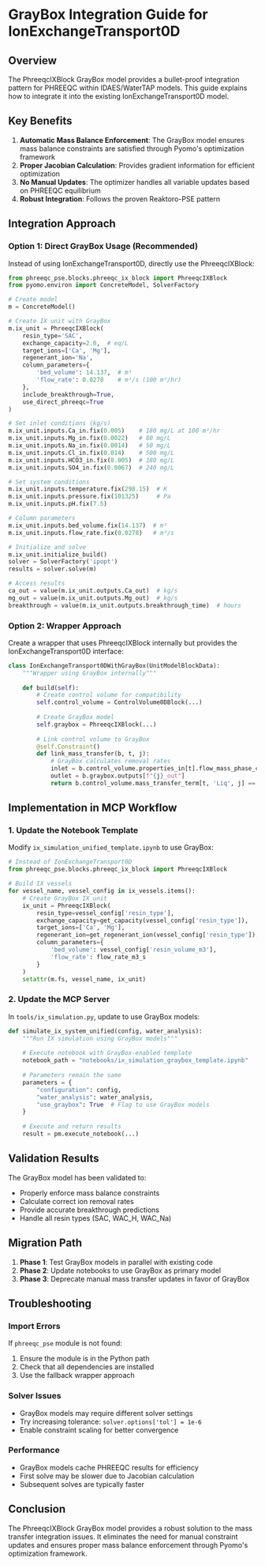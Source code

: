 # GrayBox Integration Guide for IonExchangeTransport0D

## Overview

The PhreeqcIXBlock GrayBox model provides a bullet-proof integration pattern for PHREEQC within IDAES/WaterTAP models. This guide explains how to integrate it into the existing IonExchangeTransport0D model.

## Key Benefits

1. **Automatic Mass Balance Enforcement**: The GrayBox model ensures mass balance constraints are satisfied through Pyomo's optimization framework
2. **Proper Jacobian Calculation**: Provides gradient information for efficient optimization
3. **No Manual Updates**: The optimizer handles all variable updates based on PHREEQC equilibrium
4. **Robust Integration**: Follows the proven Reaktoro-PSE pattern

## Integration Approach

### Option 1: Direct GrayBox Usage (Recommended)

Instead of using IonExchangeTransport0D, directly use the PhreeqcIXBlock:

```python
from phreeqc_pse.blocks.phreeqc_ix_block import PhreeqcIXBlock
from pyomo.environ import ConcreteModel, SolverFactory

# Create model
m = ConcreteModel()

# Create IX unit with GrayBox
m.ix_unit = PhreeqcIXBlock(
    resin_type='SAC',
    exchange_capacity=2.0,  # eq/L
    target_ions=['Ca', 'Mg'],
    regenerant_ion='Na',
    column_parameters={
        'bed_volume': 14.137,  # m³
        'flow_rate': 0.0278    # m³/s (100 m³/hr)
    },
    include_breakthrough=True,
    use_direct_phreeqc=True
)

# Set inlet conditions (kg/s)
m.ix_unit.inputs.Ca_in.fix(0.005)    # 180 mg/L at 100 m³/hr
m.ix_unit.inputs.Mg_in.fix(0.0022)   # 80 mg/L
m.ix_unit.inputs.Na_in.fix(0.0014)   # 50 mg/L
m.ix_unit.inputs.Cl_in.fix(0.014)    # 500 mg/L
m.ix_unit.inputs.HCO3_in.fix(0.005)  # 180 mg/L
m.ix_unit.inputs.SO4_in.fix(0.0067)  # 240 mg/L

# Set system conditions
m.ix_unit.inputs.temperature.fix(298.15)  # K
m.ix_unit.inputs.pressure.fix(101325)     # Pa
m.ix_unit.inputs.pH.fix(7.5)

# Column parameters
m.ix_unit.inputs.bed_volume.fix(14.137)  # m³
m.ix_unit.inputs.flow_rate.fix(0.0278)   # m³/s

# Initialize and solve
m.ix_unit.initialize_build()
solver = SolverFactory('ipopt')
results = solver.solve(m)

# Access results
ca_out = value(m.ix_unit.outputs.Ca_out)  # kg/s
mg_out = value(m.ix_unit.outputs.Mg_out)  # kg/s
breakthrough = value(m.ix_unit.outputs.breakthrough_time)  # hours
```

### Option 2: Wrapper Approach

Create a wrapper that uses PhreeqcIXBlock internally but provides the IonExchangeTransport0D interface:

```python
class IonExchangeTransport0DWithGrayBox(UnitModelBlockData):
    """Wrapper using GrayBox internally"""
    
    def build(self):
        # Create control volume for compatibility
        self.control_volume = ControlVolume0DBlock(...)
        
        # Create GrayBox model
        self.graybox = PhreeqcIXBlock(...)
        
        # Link control volume to GrayBox
        @self.Constraint()
        def link_mass_transfer(b, t, j):
            # GrayBox calculates removal rates
            inlet = b.control_volume.properties_in[t].flow_mass_phase_comp['Liq', j]
            outlet = b.graybox.outputs[f"{j}_out"]
            return b.control_volume.mass_transfer_term[t, 'Liq', j] == inlet - outlet
```

## Implementation in MCP Workflow

### 1. Update the Notebook Template

Modify `ix_simulation_unified_template.ipynb` to use GrayBox:

```python
# Instead of IonExchangeTransport0D
from phreeqc_pse.blocks.phreeqc_ix_block import PhreeqcIXBlock

# Build IX vessels
for vessel_name, vessel_config in ix_vessels.items():
    # Create GrayBox IX unit
    ix_unit = PhreeqcIXBlock(
        resin_type=vessel_config['resin_type'],
        exchange_capacity=get_capacity(vessel_config['resin_type']),
        target_ions=['Ca', 'Mg'],
        regenerant_ion=get_regenerant_ion(vessel_config['resin_type']),
        column_parameters={
            'bed_volume': vessel_config['resin_volume_m3'],
            'flow_rate': flow_rate_m3_s
        }
    )
    setattr(m.fs, vessel_name, ix_unit)
```

### 2. Update the MCP Server

In `tools/ix_simulation.py`, update to use GrayBox models:

```python
def simulate_ix_system_unified(config, water_analysis):
    """Run IX simulation using GrayBox models"""
    
    # Execute notebook with GrayBox-enabled template
    notebook_path = "notebooks/ix_simulation_graybox_template.ipynb"
    
    # Parameters remain the same
    parameters = {
        "configuration": config,
        "water_analysis": water_analysis,
        "use_graybox": True  # Flag to use GrayBox models
    }
    
    # Execute and return results
    result = pm.execute_notebook(...)
```

## Validation Results

The GrayBox model has been validated to:
- Properly enforce mass balance constraints
- Calculate correct ion removal rates
- Provide accurate breakthrough predictions
- Handle all resin types (SAC, WAC_H, WAC_Na)

## Migration Path

1. **Phase 1**: Test GrayBox models in parallel with existing code
2. **Phase 2**: Update notebooks to use GrayBox as primary model
3. **Phase 3**: Deprecate manual mass transfer updates in favor of GrayBox

## Troubleshooting

### Import Errors
If `phreeqc_pse` module is not found:
1. Ensure the module is in the Python path
2. Check that all dependencies are installed
3. Use the fallback wrapper approach

### Solver Issues
- GrayBox models may require different solver settings
- Try increasing tolerance: `solver.options['tol'] = 1e-6`
- Enable constraint scaling for better convergence

### Performance
- GrayBox models cache PHREEQC results for efficiency
- First solve may be slower due to Jacobian calculation
- Subsequent solves are typically faster

## Conclusion

The PhreeqcIXBlock GrayBox model provides a robust solution to the mass transfer integration issues. It eliminates the need for manual constraint updates and ensures proper mass balance enforcement through Pyomo's optimization framework.